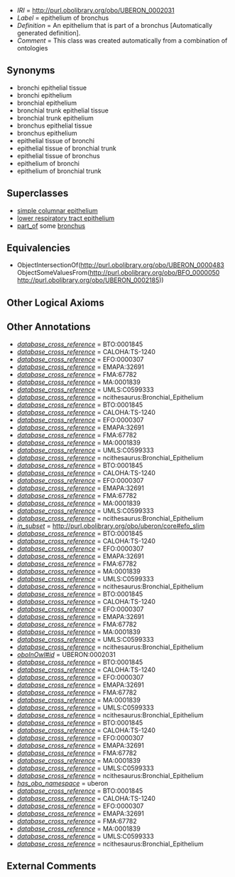  * *IRI* = http://purl.obolibrary.org/obo/UBERON_0002031
 * *Label* = epithelium of bronchus
 * *Definition* = An epithelium that is part of a bronchus [Automatically generated definition].
 * *Comment* = This class was created automatically from a combination of ontologies

## Synonyms

 * bronchi epithelial tissue
 * bronchi epithelium
 * bronchial epithelium
 * bronchial trunk epithelial tissue
 * bronchial trunk epithelium
 * bronchus epithelial tissue
 * bronchus epithelium
 * epithelial tissue of bronchi
 * epithelial tissue of bronchial trunk
 * epithelial tissue of bronchus
 * epithelium of bronchi
 * epithelium of bronchial trunk

## Superclasses

 * [simple columnar epithelium](../../UBERON/85/UBERON_0000485.md)
 * [lower respiratory tract epithelium](../../UBERON/15/UBERON_0004815.md)
 * [part_of](../../BFO/50/BFO_0000050.md) some [bronchus](../../UBERON/85/UBERON_0002185.md)

## Equivalencies

 * ObjectIntersectionOf(<http://purl.obolibrary.org/obo/UBERON_0000483> ObjectSomeValuesFrom(<http://purl.obolibrary.org/obo/BFO_0000050> <http://purl.obolibrary.org/obo/UBERON_0002185>))

## Other Logical Axioms


## Other Annotations

 * *[database_cross_reference](../../ef/oboInOwl#hasDbXref.md)* = BTO:0001845
 * *[database_cross_reference](../../ef/oboInOwl#hasDbXref.md)* = CALOHA:TS-1240
 * *[database_cross_reference](../../ef/oboInOwl#hasDbXref.md)* = EFO:0000307
 * *[database_cross_reference](../../ef/oboInOwl#hasDbXref.md)* = EMAPA:32691
 * *[database_cross_reference](../../ef/oboInOwl#hasDbXref.md)* = FMA:67782
 * *[database_cross_reference](../../ef/oboInOwl#hasDbXref.md)* = MA:0001839
 * *[database_cross_reference](../../ef/oboInOwl#hasDbXref.md)* = UMLS:C0599333
 * *[database_cross_reference](../../ef/oboInOwl#hasDbXref.md)* = ncithesaurus:Bronchial_Epithelium
 * *[database_cross_reference](../../ef/oboInOwl#hasDbXref.md)* = BTO:0001845
 * *[database_cross_reference](../../ef/oboInOwl#hasDbXref.md)* = CALOHA:TS-1240
 * *[database_cross_reference](../../ef/oboInOwl#hasDbXref.md)* = EFO:0000307
 * *[database_cross_reference](../../ef/oboInOwl#hasDbXref.md)* = EMAPA:32691
 * *[database_cross_reference](../../ef/oboInOwl#hasDbXref.md)* = FMA:67782
 * *[database_cross_reference](../../ef/oboInOwl#hasDbXref.md)* = MA:0001839
 * *[database_cross_reference](../../ef/oboInOwl#hasDbXref.md)* = UMLS:C0599333
 * *[database_cross_reference](../../ef/oboInOwl#hasDbXref.md)* = ncithesaurus:Bronchial_Epithelium
 * *[database_cross_reference](../../ef/oboInOwl#hasDbXref.md)* = BTO:0001845
 * *[database_cross_reference](../../ef/oboInOwl#hasDbXref.md)* = CALOHA:TS-1240
 * *[database_cross_reference](../../ef/oboInOwl#hasDbXref.md)* = EFO:0000307
 * *[database_cross_reference](../../ef/oboInOwl#hasDbXref.md)* = EMAPA:32691
 * *[database_cross_reference](../../ef/oboInOwl#hasDbXref.md)* = FMA:67782
 * *[database_cross_reference](../../ef/oboInOwl#hasDbXref.md)* = MA:0001839
 * *[database_cross_reference](../../ef/oboInOwl#hasDbXref.md)* = UMLS:C0599333
 * *[database_cross_reference](../../ef/oboInOwl#hasDbXref.md)* = ncithesaurus:Bronchial_Epithelium
 * *[in_subset](../../et/oboInOwl#inSubset.md)* = http://purl.obolibrary.org/obo/uberon/core#efo_slim
 * *[database_cross_reference](../../ef/oboInOwl#hasDbXref.md)* = BTO:0001845
 * *[database_cross_reference](../../ef/oboInOwl#hasDbXref.md)* = CALOHA:TS-1240
 * *[database_cross_reference](../../ef/oboInOwl#hasDbXref.md)* = EFO:0000307
 * *[database_cross_reference](../../ef/oboInOwl#hasDbXref.md)* = EMAPA:32691
 * *[database_cross_reference](../../ef/oboInOwl#hasDbXref.md)* = FMA:67782
 * *[database_cross_reference](../../ef/oboInOwl#hasDbXref.md)* = MA:0001839
 * *[database_cross_reference](../../ef/oboInOwl#hasDbXref.md)* = UMLS:C0599333
 * *[database_cross_reference](../../ef/oboInOwl#hasDbXref.md)* = ncithesaurus:Bronchial_Epithelium
 * *[database_cross_reference](../../ef/oboInOwl#hasDbXref.md)* = BTO:0001845
 * *[database_cross_reference](../../ef/oboInOwl#hasDbXref.md)* = CALOHA:TS-1240
 * *[database_cross_reference](../../ef/oboInOwl#hasDbXref.md)* = EFO:0000307
 * *[database_cross_reference](../../ef/oboInOwl#hasDbXref.md)* = EMAPA:32691
 * *[database_cross_reference](../../ef/oboInOwl#hasDbXref.md)* = FMA:67782
 * *[database_cross_reference](../../ef/oboInOwl#hasDbXref.md)* = MA:0001839
 * *[database_cross_reference](../../ef/oboInOwl#hasDbXref.md)* = UMLS:C0599333
 * *[database_cross_reference](../../ef/oboInOwl#hasDbXref.md)* = ncithesaurus:Bronchial_Epithelium
 * *[oboInOwl#id](../../id/oboInOwl#id.md)* = UBERON:0002031
 * *[database_cross_reference](../../ef/oboInOwl#hasDbXref.md)* = BTO:0001845
 * *[database_cross_reference](../../ef/oboInOwl#hasDbXref.md)* = CALOHA:TS-1240
 * *[database_cross_reference](../../ef/oboInOwl#hasDbXref.md)* = EFO:0000307
 * *[database_cross_reference](../../ef/oboInOwl#hasDbXref.md)* = EMAPA:32691
 * *[database_cross_reference](../../ef/oboInOwl#hasDbXref.md)* = FMA:67782
 * *[database_cross_reference](../../ef/oboInOwl#hasDbXref.md)* = MA:0001839
 * *[database_cross_reference](../../ef/oboInOwl#hasDbXref.md)* = UMLS:C0599333
 * *[database_cross_reference](../../ef/oboInOwl#hasDbXref.md)* = ncithesaurus:Bronchial_Epithelium
 * *[database_cross_reference](../../ef/oboInOwl#hasDbXref.md)* = BTO:0001845
 * *[database_cross_reference](../../ef/oboInOwl#hasDbXref.md)* = CALOHA:TS-1240
 * *[database_cross_reference](../../ef/oboInOwl#hasDbXref.md)* = EFO:0000307
 * *[database_cross_reference](../../ef/oboInOwl#hasDbXref.md)* = EMAPA:32691
 * *[database_cross_reference](../../ef/oboInOwl#hasDbXref.md)* = FMA:67782
 * *[database_cross_reference](../../ef/oboInOwl#hasDbXref.md)* = MA:0001839
 * *[database_cross_reference](../../ef/oboInOwl#hasDbXref.md)* = UMLS:C0599333
 * *[database_cross_reference](../../ef/oboInOwl#hasDbXref.md)* = ncithesaurus:Bronchial_Epithelium
 * *[has_obo_namespace](../../ce/oboInOwl#hasOBONamespace.md)* = uberon
 * *[database_cross_reference](../../ef/oboInOwl#hasDbXref.md)* = BTO:0001845
 * *[database_cross_reference](../../ef/oboInOwl#hasDbXref.md)* = CALOHA:TS-1240
 * *[database_cross_reference](../../ef/oboInOwl#hasDbXref.md)* = EFO:0000307
 * *[database_cross_reference](../../ef/oboInOwl#hasDbXref.md)* = EMAPA:32691
 * *[database_cross_reference](../../ef/oboInOwl#hasDbXref.md)* = FMA:67782
 * *[database_cross_reference](../../ef/oboInOwl#hasDbXref.md)* = MA:0001839
 * *[database_cross_reference](../../ef/oboInOwl#hasDbXref.md)* = UMLS:C0599333
 * *[database_cross_reference](../../ef/oboInOwl#hasDbXref.md)* = ncithesaurus:Bronchial_Epithelium

## External Comments

